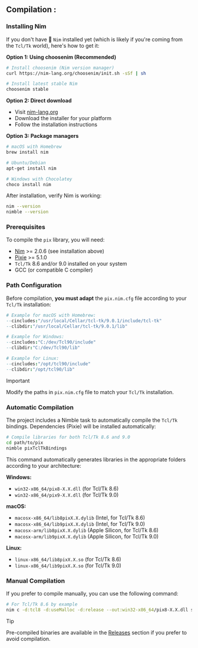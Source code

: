 Compilation :
-------------------------

### Installing Nim
If you don't have 👑 `Nim` installed yet (which is likely if you're coming from the `Tcl/Tk` world), here's how to get it:

**Option 1: Using choosenim (Recommended)**
```bash
# Install choosenim (Nim version manager)
curl https://nim-lang.org/choosenim/init.sh -sSf | sh

# Install latest stable Nim
choosenim stable
```

**Option 2: Direct download**
- Visit [nim-lang.org](https://nim-lang.org/install.html)
- Download the installer for your platform
- Follow the installation instructions

**Option 3: Package managers**
```bash
# macOS with Homebrew
brew install nim

# Ubuntu/Debian
apt-get install nim

# Windows with Chocolatey
choco install nim
```

After installation, verify Nim is working:
```bash
nim --version
nimble --version
```

### Prerequisites
To compile the `pix` library, you will need:
- [Nim](https://nim-lang.org) >= 2.0.6 (see installation above)
- [Pixie](https://github.com/treeform/pixie) >= 5.1.0
- `Tcl/Tk` 8.6 and/or 9.0 installed on your system
- GCC (or compatible C compiler)

### Path Configuration
Before compilation, **you must adapt** the `pix.nim.cfg` file according to your `Tcl/Tk` installation:

```nim
# Example for macOS with Homebrew:
--cincludes:"/usr/local/Cellar/tcl-tk/9.0.1/include/tcl-tk"
--clibdir:"/usr/local/Cellar/tcl-tk/9.0.1/lib"

# Example for Windows:
--cincludes:"C:/dev/Tcl90/include" 
--clibdir:"C:/dev/Tcl90/lib"

# Example for Linux:
--cincludes:"/opt/tcl90/include"
--clibdir:"/opt/tcl90/lib"
```

> [!IMPORTANT]
> Modify the paths in `pix.nim.cfg` file to match your `Tcl/Tk` installation.

### Automatic Compilation
The project includes a Nimble task to automatically compile the `Tcl/Tk` bindings.
Dependencies (Pixie) will be installed automatically:

```bash
# Compile libraries for both Tcl/Tk 8.6 and 9.0
cd path/to/pix
nimble pixTclTkBindings
```

This command automatically generates libraries in the appropriate folders according to your architecture:

**Windows:**
- `win32-x86_64/pix8-X.X.dll` (for Tcl/Tk 8.6)  
- `win32-x86_64/pix9-X.X.dll` (for Tcl/Tk 9.0)

**macOS:**
- `macosx-x86_64/lib8pixX.X.dylib` (Intel, for Tcl/Tk 8.6)
- `macosx-x86_64/lib9pixX.X.dylib` (Intel, for Tcl/Tk 9.0)
- `macosx-arm/lib8pixX.X.dylib` (Apple Silicon, for Tcl/Tk 8.6)
- `macosx-arm/lib9pixX.X.dylib` (Apple Silicon, for Tcl/Tk 9.0)

**Linux:**
- `linux-x86_64/lib8pixX.X.so` (for Tcl/Tk 8.6)
- `linux-x86_64/lib9pixX.X.so` (for Tcl/Tk 9.0)

### Manual Compilation
If you prefer to compile manually, you can use the following command:

```bash
# For Tcl/Tk 8.6 by example
nim c -d:tcl8 -d:useMalloc -d:release --out:win32-x86_64/pix8-X.X.dll src/pix.nim
```

> [!TIP]
> Pre-compiled binaries are available in the [Releases](https://github.com/nico-robert/pix/releases) section if you prefer to avoid compilation.